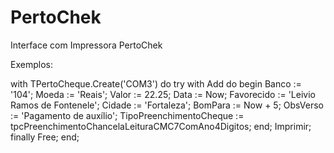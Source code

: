 # PertoChek
Interface com Impressora PertoChek

Exemplos:

  with TPertoCheque.Create('COM3') do
  try
    with Add do
    begin
      Banco := '104';
      Moeda := 'Reais';
      Valor := 22.25;
      Data := Now;
      Favorecido := 'Leivio Ramos de Fontenele';
      Cidade := 'Fortaleza';
      BomPara := Now + 5;
      ObsVerso := 'Pagamento de auxílio';
      TipoPreenchimentoCheque := tpcPreenchimentoChancelaLeituraCMC7ComAno4Digitos;
    end;
    Imprimir;
  finally
    Free;
  end;
